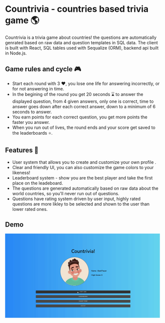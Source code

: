 # Countrivia - countries based trivia game :earth_americas:

Countrivia is a trivia game about countries! the questions are automatically genrated based on raw data and question templates in SQL data.
The client is built with React, SQL tables used with Sequalize (ORM), backend api built in Node.js. 

## Game rules and cycle :video_game:

- Start each round with 3 :heart:, you lose one life for answering incorrectly, or for not answering in time.
- In the begining of the round you get 20 seconds :hourglass: to answer the displayed question, from 4 given answers, only one is correct, time to answer goes down after each correct answer, down to a minimum of 6 seconds to answer.
- You earn points for each correct question, you get more points the faster you answer. 
- When you run out of lives, the round ends and your score get saved to the leaderboards :star:.

## Features  :gem:

- User system that allows you to create and customize your own profile .
- Clear and friendly UI, you can also customize the game colors to your likeness!
- Leaderboard system - show you are the best player and take the first place on the leadeboard.
- The questions are generated automatically based on raw data about the world countries, so you'll never run out of questions.
- Questions have rating system driven by user input, highly rated questions are more likley to be selected and shown to the user than lower rated ones.

## Demo
  ![Countrivia-Demo](./readme-files/Countrivia-Demo.gif)
